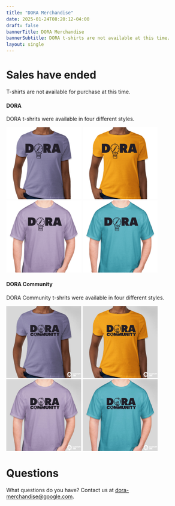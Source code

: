 ```yaml
---
title: "DORA Merchandise"
date: 2025-01-24T08:20:12-04:00
draft: false
bannerTitle: DORA Merchandise
bannerSubtitle: DORA t-shirts are not available at this time.
layout: single
---
```


# Sales have ended

T-shirts are not available for purchase at this time.

#### DORA

DORA t-shrits were available in four different styles.

<img src="images/dora-fitted-mauve.png" width="200" alt="dora-fitted-mauve">
<img src="images/dora-fitted-spotlight-yellow.png" width="200" alt="dora-fitted-spotlight-yellow">
<img src="images/dora-straight-mauve.png" width="200" alt="dora-straight-mauve">
<img src="images/dora-straight-sky-blue.png" width="200" alt="dora-straight-sky-blue">

#### DORA Community

DORA Community t-shrits were available in four different styles.

<img src="images/dora-community-fitted-mauve.jpg" width="200" alt="dora-community-fitted-mauve">
<img src="images/dora-community-fitted-spotlight-yellow.jpg" width="200" alt="dora-community-fitted-spotlight-yellow">
<img src="images/dora-community-straight-mauve.jpg" width="200" alt="dora-community-straight-mauve">
<img src="images/dora-community-straight-sky-blue.jpg" width="200" alt="dora-community-straight-sky-blue">

# Questions
What questions do you have? Contact us at [dora-merchandise@google.com](mailto:dora-merchandise@google.com).
